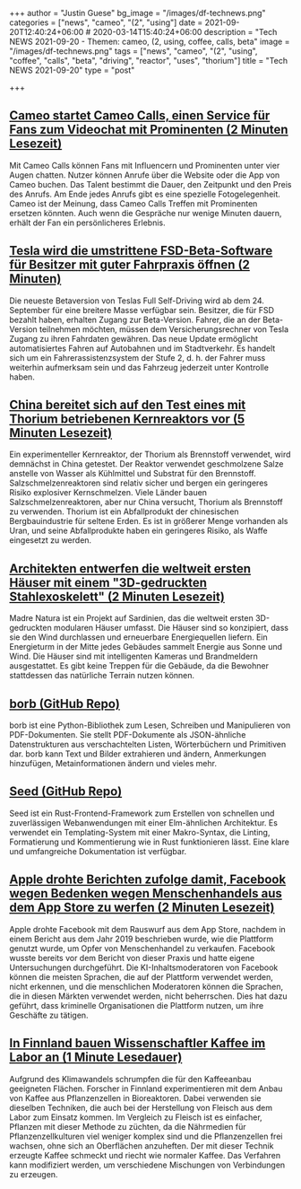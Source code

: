 +++
author = "Justin Guese"
bg_image = "/images/df-technews.png"
categories = ["news", "cameo", "(2", "using"]
date = 2021-09-20T12:40:24+06:00 # 2020-03-14T15:40:24+06:00
description = "Tech NEWS 2021-09-20 - Themen: cameo, (2, using, coffee, calls, beta"
image = "/images/df-technews.png"
tags = ["news", "cameo", "(2", "using", "coffee", "calls", "beta", "driving", "reactor", "uses", "thorium"]
title = "Tech NEWS 2021-09-20"
type = "post"

+++

## [Cameo startet Cameo Calls, einen Service für Fans zum Videochat mit Prominenten (2 Minuten Lesezeit)](https://techcrunch.com/2021/09/17/cameo-launches-cameo-calls-a-service-for-fans-to-video-chat-with-celebs/)

 Mit Cameo Calls können Fans mit Influencern und Prominenten unter vier Augen chatten. Nutzer können Anrufe über die Website oder die App von Cameo buchen. Das Talent bestimmt die Dauer, den Zeitpunkt und den Preis des Anrufs. Am Ende jedes Anrufs gibt es eine spezielle Fotogelegenheit. Cameo ist der Meinung, dass Cameo Calls Treffen mit Prominenten ersetzen könnten. Auch wenn die Gespräche nur wenige Minuten dauern, erhält der Fan ein persönlicheres Erlebnis.

## [Tesla wird die umstrittene FSD-Beta-Software für Besitzer mit guter Fahrpraxis öffnen (2 Minuten)](https://techcrunch.com/2021/09/17/tesla-will-open-controversial-fsd-beta-software-to-owners-with-a-good-driving-record/)

 Die neueste Betaversion von Teslas Full Self-Driving wird ab dem 24. September für eine breitere Masse verfügbar sein. Besitzer, die für FSD bezahlt haben, erhalten Zugang zur Beta-Version. Fahrer, die an der Beta-Version teilnehmen möchten, müssen dem Versicherungsrechner von Tesla Zugang zu ihren Fahrdaten gewähren. Das neue Update ermöglicht automatisiertes Fahren auf Autobahnen und im Stadtverkehr. Es handelt sich um ein Fahrerassistenzsystem der Stufe 2, d. h. der Fahrer muss weiterhin aufmerksam sein und das Fahrzeug jederzeit unter Kontrolle haben.

## [China bereitet sich auf den Test eines mit Thorium betriebenen Kernreaktors vor (5 Minuten Lesezeit)](https://www.nature.com/articles/d41586-021-02459-w)

 Ein experimenteller Kernreaktor, der Thorium als Brennstoff verwendet, wird demnächst in China getestet. Der Reaktor verwendet geschmolzene Salze anstelle von Wasser als Kühlmittel und Substrat für den Brennstoff. Salzschmelzenreaktoren sind relativ sicher und bergen ein geringeres Risiko explosiver Kernschmelzen. Viele Länder bauen Salzschmelzenreaktoren, aber nur China versucht, Thorium als Brennstoff zu verwenden. Thorium ist ein Abfallprodukt der chinesischen Bergbauindustrie für seltene Erden. Es ist in größerer Menge vorhanden als Uran, und seine Abfallprodukte haben ein geringeres Risiko, als Waffe eingesetzt zu werden.

## [Architekten entwerfen die weltweit ersten Häuser mit einem "3D-gedruckten Stahlexoskelett" (2 Minuten Lesezeit)](https://interestingengineering.com/architects-design-houses-with-3d-printed-steel-exoskeleton)

 Madre Natura ist ein Projekt auf Sardinien, das die weltweit ersten 3D-gedruckten modularen Häuser umfasst. Die Häuser sind so konzipiert, dass sie den Wind durchlassen und erneuerbare Energiequellen liefern. Ein Energieturm in der Mitte jedes Gebäudes sammelt Energie aus Sonne und Wind. Die Häuser sind mit intelligenten Kameras und Brandmeldern ausgestattet. Es gibt keine Treppen für die Gebäude, da die Bewohner stattdessen das natürliche Terrain nutzen können.

## [borb (GitHub Repo)](https://github.com/jorisschellekens/borb)

 borb ist eine Python-Bibliothek zum Lesen, Schreiben und Manipulieren von PDF-Dokumenten. Sie stellt PDF-Dokumente als JSON-ähnliche Datenstrukturen aus verschachtelten Listen, Wörterbüchern und Primitiven dar. borb kann Text und Bilder extrahieren und ändern, Anmerkungen hinzufügen, Metainformationen ändern und vieles mehr.

## [Seed (GitHub Repo)](https://github.com/seed-rs/seed)

 Seed ist ein Rust-Frontend-Framework zum Erstellen von schnellen und zuverlässigen Webanwendungen mit einer Elm-ähnlichen Architektur. Es verwendet ein Templating-System mit einer Makro-Syntax, die Linting, Formatierung und Kommentierung wie in Rust funktionieren lässt. Eine klare und umfangreiche Dokumentation ist verfügbar.

## [Apple drohte Berichten zufolge damit, Facebook wegen Bedenken wegen Menschenhandels aus dem App Store zu werfen (2 Minuten Lesezeit)](https://www.businessinsider.com/apple-threatened-to-kick-facebook-off-app-store-human-trafficking-2021-9)

 Apple drohte Facebook mit dem Rauswurf aus dem App Store, nachdem in einem Bericht aus dem Jahr 2019 beschrieben wurde, wie die Plattform genutzt wurde, um Opfer von Menschenhandel zu verkaufen. Facebook wusste bereits vor dem Bericht von dieser Praxis und hatte eigene Untersuchungen durchgeführt. Die KI-Inhaltsmoderatoren von Facebook können die meisten Sprachen, die auf der Plattform verwendet werden, nicht erkennen, und die menschlichen Moderatoren können die Sprachen, die in diesen Märkten verwendet werden, nicht beherrschen. Dies hat dazu geführt, dass kriminelle Organisationen die Plattform nutzen, um ihre Geschäfte zu tätigen.

## [In Finnland bauen Wissenschaftler Kaffee im Labor an (1 Minute Lesedauer)](https://www.fastcompany.com/90677435/what-if-your-coffee-came-from-a-bioreactor-not-the-bean-belt)

 Aufgrund des Klimawandels schrumpfen die für den Kaffeeanbau geeigneten Flächen. Forscher in Finnland experimentieren mit dem Anbau von Kaffee aus Pflanzenzellen in Bioreaktoren. Dabei verwenden sie dieselben Techniken, die auch bei der Herstellung von Fleisch aus dem Labor zum Einsatz kommen. Im Vergleich zu Fleisch ist es einfacher, Pflanzen mit dieser Methode zu züchten, da die Nährmedien für Pflanzenzellkulturen viel weniger komplex sind und die Pflanzenzellen frei wachsen, ohne sich an Oberflächen anzuheften. Der mit dieser Technik erzeugte Kaffee schmeckt und riecht wie normaler Kaffee. Das Verfahren kann modifiziert werden, um verschiedene Mischungen von Verbindungen zu erzeugen.

